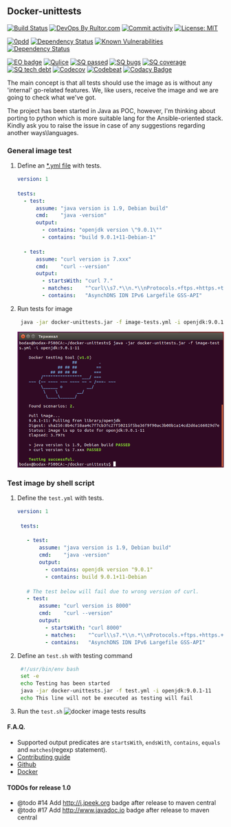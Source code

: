 ## Docker-unittests

[![Build Status](https://travis-ci.org/dgroup/docker-unittests.svg?branch=master&style=for-the-badge)](https://travis-ci.org/dgroup/docker-unittests)
[![DevOps By Rultor.com](http://www.rultor.com/b/dgroup/docker-unittests)](http://www.rultor.com/p/dgroup/docker-unittests)
[![Commit activity](https://img.shields.io/github/commit-activity/y/dgroup/docker-unittests.svg?style=flat-square)](https://github.com/dgroup/docker-unittests/graphs/commit-activity)
[![License: MIT](https://img.shields.io/github/license/mashape/apistatus.svg?style=flat-square)](./license.txt)

[![0pdd](http://www.0pdd.com/svg?name=dgroup/docker-unittests)](http://www.0pdd.com/p?name=dgroup/docker-unittests)
[![Dependency Status](https://requires.io/github/dgroup/docker-unittests/requirements.svg?branch=master)](https://requires.io/github/dgroup/docker-unittests/requirements/?branch=master)
[![Known Vulnerabilities](https://snyk.io/test/github/dgroup/docker-unittests/badge.svg)](https://snyk.io/org/dgroup/project/58b731a9-6b07-4ccf-9044-ad305ad243e6/?tab=dependencies&vulns=vulnerable)
[![Dependency Status](https://www.versioneye.com/user/projects/5a26cbce0fb24f3480a39124/badge.svg?style=flat-square)](https://www.versioneye.com/user/projects/5a26cbce0fb24f3480a39124)
<!--- [![Open issues](https://milestone.sloppy.zone/github/dgroup/docker-unittests/milestone/2)](https://github.com/dgroup/docker-unittests/milestone/2) -->

[![EO badge](http://www.elegantobjects.org/badge.svg)](http://www.elegantobjects.org/#principles)
[![Qulice](https://img.shields.io/badge/qulice-passed-blue.svg)](http://www.qulice.com/)
[![SQ passed](https://sonarcloud.io/api/project_badges/measure?project=com.github.dgroup.dockertest%3Adocker-unittests&metric=alert_status)](https://sonarcloud.io/dashboard/index/com.github.dgroup.dockertest:docker-unittests)
[![SQ bugs](https://sonarcloud.io/api/project_badges/measure?project=com.github.dgroup.dockertest%3Adocker-unittests&metric=bugs)](https://sonarcloud.io/dashboard/index/com.github.dgroup.dockertest:docker-unittests)
[![SQ coverage](https://sonarcloud.io/api/project_badges/measure?project=com.github.dgroup.dockertest%3Adocker-unittests&metric=coverage)](https://sonarcloud.io/dashboard/index/com.github.dgroup.dockertest:docker-unittests)
[![SQ tech debt](https://sonarcloud.io/api/project_badges/measure?project=com.github.dgroup.dockertest%3Adocker-unittests&metric=sqale_index)](https://sonarcloud.io/dashboard/index/com.github.dgroup.dockertest:docker-unittests)
[![Codecov](https://codecov.io/gh/dgroup/docker-unittests/branch/master/graph/badge.svg?token=Pqdeao3teI)](https://codecov.io/gh/dgroup/docker-unittests)
[![Codebeat](https://codebeat.co/badges/f61cb4a4-660f-4149-bbc6-8b66fec90941)](https://codebeat.co/projects/github-com-dgroup-docker-unittests-master)
[![Codacy Badge](https://api.codacy.com/project/badge/Grade/a44d11a620da4ff0a6ff294ff9045aa3)](https://www.codacy.com/app/dgroup/docker-unittests?utm_source=github.com&amp;utm_medium=referral&amp;utm_content=dgroup/docker-unittests&amp;utm_campaign=Badge_Grade)

The main concept is that all tests should use the image as is without any 'internal' go-related features.
We, like users, receive the image and we are going to check what we've got.

The project has been started in Java as POC, however, I'm thinking about porting to python which is more suitable lang for the Ansible-oriented stack. 
Kindly ask you to raise the issue in case of any suggestions regarding another ways\languages.

### General image test 
1. Define an [*.yml file](./docs/image-tests.yml) with tests.
   ```yml
   version: 1
   
   tests:
     - test:
         assume: "java version is 1.9, Debian build"
         cmd:    "java -version"
         output:
           - contains: "openjdk version \"9.0.1\""
           - contains: "build 9.0.1+11-Debian-1"
   
     - test:
         assume: "curl version is 7.xxx"
         cmd:    "curl --version"
         output:
           - startsWith: "curl 7."
           - matches:    "^curl\\s7.*\\n.*\\nProtocols.+ftps.+https.+telnet.*\\n.*\\n$"
           - contains:   "AsynchDNS IDN IPv6 Largefile GSS-API"
   ```
2. Run tests for image 
   ```bash
    java -jar docker-unittests.jar -f image-tests.yml -i openjdk:9.0.1-11
   ``` 
   ![docker image tests results](./docs/image-tests-results.png)
### Test image by shell script
1. Define the `test.yml` with tests.
   ```yaml
   version: 1
    
    tests:
    
      - test:
          assume: "java version is 1.9, Debian build"
          cmd:    "java -version"
          output:
            - contains: openjdk version "9.0.1"
            - contains: build 9.0.1+11-Debian
    
      # The test below will fail due to wrong version of curl.
      - test: 
          assume: "curl version is 8000"
          cmd:    "curl --version"
          output:
            - startsWith: "curl 8000"
            - matches:    "^curl\\s7.*\\n.*\\nProtocols.+ftps.+https.+telnet.*\\n.*\\n$"
            - contains:   "AsynchDNS IDN IPv6 Largefile GSS-API"

   ``` 
2. Define an `test.sh` with testing command
   ```bash
    #!/usr/bin/env bash
    set -e
    echo Testing has been started
    java -jar docker-unittests.jar -f test.yml -i openjdk:9.0.1-11
    echo This line will not be executed as testing will fail
    ```
3. Run the `test.sh`
    ![docker image tests results](./docs/image-tests-results-failure.png)

#### F.A.Q.
 - Supported output predicates are `startsWith`, `endsWith`, `contains`, `equals` and `matches`(regexp statement).
 - [Contributing guide](./docs/contributing.md)  
 - [Github](./docs/github.md)
 - [Docker](https://github.com/dgroup/docker-on-windows#docker-faq)                                       
                                    
#### TODOs for release 1.0
 - @todo #14 Add http://i.jpeek.org badge after release to maven central
 - @todo #17 Add http://www.javadoc.io badge after release to maven central
